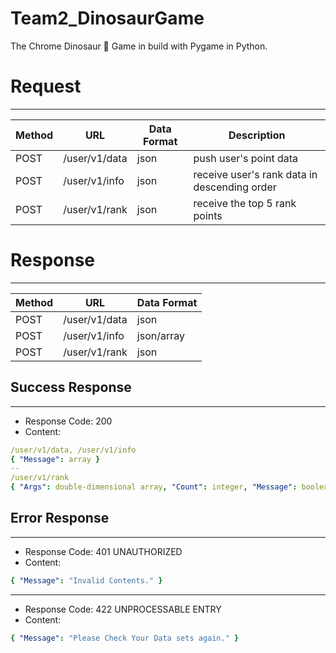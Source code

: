 # Team2_DinosaurGame

The Chrome Dinosaur 🦖 Game in build with Pygame in Python.

# Request

---

| Method | URL           | Data Format | Description                                  |
| ------ | ------------- | ----------- | -------------------------------------------- |
| POST   | /user/v1/data | json        | push user's point data                       |
| POST   | /user/v1/info | json        | receive user's rank data in descending order |
| POST   | /user/v1/rank | json        | receive the top 5 rank points |

# Response

---

| Method | URL           | Data Format |
| ------ | ------------- | ----------- |
| POST   | /user/v1/data | json        |
| POST   | /user/v1/info | json/array  |
| POST   | /user/v1/rank | json        |

## Success Response

---

- Response Code: 200
- Content:

```yaml
/user/v1/data, /user/v1/info
{ "Message": array }
--
/user/v1/rank
{ "Args": double-dimensional array, "Count": integer, "Message": boolean }
```

## Error Response

---

- Response Code: 401 UNAUTHORIZED
- Content:

```yaml
{ "Message": "Invalid Contents." }
```

---

- Response Code: 422 UNPROCESSABLE ENTRY
- Content:

```yaml
{ "Message": "Please Check Your Data sets again." }
```
